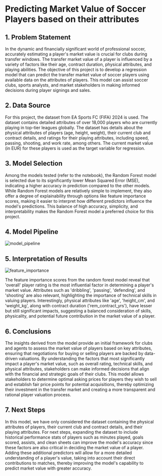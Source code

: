 # Predicting Market Value of Soccer Players based on their attributes

## 1. Problem Statement

In the dynamic and financially significant world of professional soccer, accurately estimating a player's market value is crucial for clubs during transfer windows. The transfer market value of a player is influenced by a variety of factors like their age, contract duration, physical attributes, and playing abilities. The objective of this project is to develop a regression model that can predict the transfer market value of soccer players using available data on the attributes of players. This model can assist soccer clubs, sports analysts, and market stakeholders in making informed decisions during player signings and sales.

## 2. Data Source

For this project, the dataset from EA Sports FC (FIFA) 2024 is used. The dataset contains detailed attributes of over 18,000 players who are currently playing in top-tier leagues globally. The dataset has details about the physical attributes of players (age, height, weight), their current club and contract details, and ratings for their playing attributes, including speed, passing, shooting, and work rate, among others. The current market value (in EUR) for these players is used as the target variable for regression.

## 3. Model Selection

Among the models tested (refer to the notebook), the Random Forest model is selected due to its significantly lower Mean Squared Error (MSE), indicating a higher accuracy in prediction compared to the other models. While Random Forest models are relatively simple to implement, they also offer a degree of explainability through options like feature importance scores, making it easier to interpret how different predictors influence the model's predictions. This balance of high accuracy, simplicity, and interpretability makes the Random Forest model a preferred choice for this project.

## 4. Model Pipeline

![model_pipeline](https://github.com/reojackson31/soccer-players-market-value-prediction/assets/148725712/ce6e527d-da32-4029-8549-90e36700d6ef)

## 5. Interpretation of Results

![feature_importance](https://github.com/reojackson31/soccer-players-market-value-prediction/assets/148725712/fa272e69-3b91-49af-8e08-daee440766da)

The feature importance scores from the random forest model reveal that 'overall' player rating is the most influential factor in determining a player's market value. Attributes such as 'dribbling', 'passing', 'defending', and 'shooting' are also relevant, highlighting the importance of technical skills in valuing players. Interestingly, physical attributes like 'age', 'height_cm', and 'weight_kg', along with contract duration ('rem_contract_yrs'), have lesser but still significant impacts, suggesting a balanced consideration of skills, physicality, and potential future contribution in the market value of a player.

## 6. Conclusions

The insights derived from the model provide an initial framework for clubs and agents to assess the market value of players based on key attributes, ensuring that negotiations for buying or selling players are backed by data-driven valuations. By understanding the factors that most significantly impact a player's market value, such as overall rating, technical skills, and physical attributes, stakeholders can make informed decisions that align with the financial and strategic goals of their clubs. This model allows stakeholders to determine optimal asking prices for players they wish to sell and establish fair price points for potential acquisitions, thereby optimizing their investment in the transfer market and creating a more transparent and rational player valuation process.

## 7. Next Steps

In this model, we have only considered the dataset containing the physical attributes of players, their current club and contract details, and their playing attributes. For next steps, expanding the dataset to include historical performance stats of players such as minutes played, goals scored, assists, and clean sheets can improve the model's accuracy since these factors are also critical in deciding the market value of a player. Adding these additional predictors will allow for a more detailed understanding of a player's value, taking into account their direct contributions to matches, thereby improving the model's capability to predict market value with greater accuracy.
